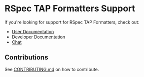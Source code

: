 # RSpec TAP Formatters Support

If you're looking for support for RSpec TAP Formatters, check out:

- [User Documentation](https://rspec-tap-formatters.readthedocs.io/en/latest/)
- [Developer Documentation](https://rubydoc.info/github/avmnu-sng/rspec-tap-formatters/master)
- [Chat](https://gitter.im/rspec-tap-formatters/community)

## Contributions

See [CONTRIBUTING.md](CONTRIBUTING.md) on how to contribute.
